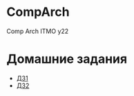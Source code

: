 # CompArch
Comp Arch ITMO y22
# Домашние задания
  - [ДЗ1](https://github.com/StepanSsh/CompArch/tree/main/HomeWorks/Lab1/HW1.md)
  - [ДЗ2](https://github.com/StepanSsh/CompArch/tree/main/HomeWorks/Lab2/HW2.md)
